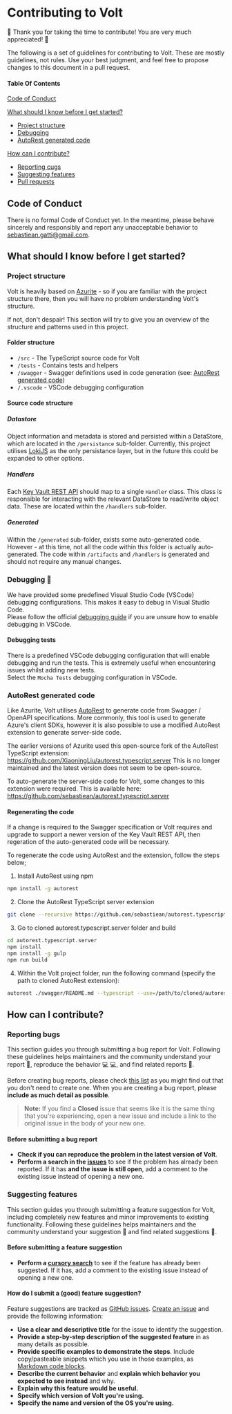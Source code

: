# Contributing to Volt

:star2: Thank you for taking the time to contribute! You are very much appreciated! :star2:

The following is a set of guidelines for contributing to Volt. These are mostly guidelines, not rules. Use your best judgment, and feel free to propose changes to this document in a pull request.

#### Table Of Contents

[Code of Conduct](#code-of-conduct)

[What should I know before I get started?](#what-should-i-know-before-i-get-started)
  * [Project structure](#project-structure)
  * [Debugging](#debugging)
  * [AutoRest generated code](#autorest-generated-code)

[How can I contribute?](#how-can-i-contribute)
  * [Reporting cugs](#reporting-bugs)
  * [Suggesting features](#suggesting-features)
  * [Pull requests](#pull-requests)

## Code of Conduct

There is no formal Code of Conduct yet. In the meantime, please behave sincerely and responsibly and report any unacceptable behavior to [sebastiean.gatti@gmail.com](mailto:sebastiean.gatti@gmail.com).

## What should I know before I get started?

### Project structure

Volt is heavily based on [Azurite](https://github.com/Azure/Azurite) - so if you are familiar with the project structure there, then you will have no problem understanding Volt's structure.

If not, don't despair! This section will try to give you an overview of the structure and patterns used in this project.

#### Folder structure

 * `/src` - The TypeScript source code for Volt
 * `/tests` - Contains tests and helpers
 * `/swagger` - Swagger definitions used in code generation (see: [AutoRest generated code](#autorest-generated-code))
 * `/.vscode` - VSCode debugging configuration

#### Source code structure

##### Datastore

Object information and metadata is stored and persisted within a DataStore, which are located in the `/persistance` sub-folder. Currently, this project utilises [LokiJS](https://github.com/techfort/LokiJS) as the only persistance layer, but in the future this could be expanded to other options.

##### Handlers

Each [Key Vault REST API](https://docs.microsoft.com/en-us/rest/api/keyvault/) should map to a single `Handler` class. This class is responsible for interacting with the relevant DataStore to read/write object data. These are located within the `/handlers` sub-folder.
 
##### Generated

Within the `/generated` sub-folder, exists some auto-generated code. However - at this time, not all the code within this folder is actually auto-generated. The code within `/artifacts` and `/handlers` is generated and should not require any manual changes.

### Debugging :ant:

We have provided some predefined Visual Studio Code (VSCode) debugging configurations. This makes it easy to debug in Visual Studio Code.   
Please follow the official [debugging guide](https://code.visualstudio.com/docs/editor/debugging) if you are unsure how to enable debugging in VSCode.

#### Debugging tests

There is a predefined VSCode debugging configuration that will enable debugging and run the tests. This is extremely useful when encountering issues whilst adding new tests.   
Select the `Mocha Tests` debugging configuration in VSCode.

### AutoRest generated code

Like Azurite, Volt utilises [AutoRest](https://github.com/Azure/autorest) to generate code from Swagger / OpenAPI specifications. More commonly, this tool is used to generate Azure's client SDKs, however it is also possible to use a modified AutoRest extension to generate server-side code.
   
The earlier versions of Azurite used this open-source fork of the AutoRest TypeScript extension: https://github.com/XiaoningLiu/autorest.typescript.server 
This is no longer maintained and the latest version does not seem to be open-source.

To auto-generate the server-side code for Volt, some changes to this extension were required. This is available here: https://github.com/sebastiean/autorest.typescript.server


#### Regenerating the code

If a change is required to the Swagger specification or Volt requires and upgrade to support a newer version of the Key Vault REST API, then regeration of the auto-generated code will be necessary.
   
To regenerate the code using AutoRest and the extension, follow the steps below;

1. Install AutoRest using npm

```bash
npm install -g autorest
```

2. Clone the AutoRest TypeScript server extension

```bash
git clone --recursive https://github.com/sebastiean/autorest.typescript.server
```

3. Go to cloned autorest.typescript.server folder and build

```bash
cd autorest.typescript.server
npm install
npm install -g gulp
npm run build
```

4. Within the Volt project folder, run the following command (specify the path to cloned AutoRest extension):

```bash
autorest ./swagger/README.md --typescript --use=/path/to/cloned/autorest.typescript.server
```

## How can I contribute?

### Reporting bugs

This section guides you through submitting a bug report for Volt. Following these guidelines helps maintainers and the community understand your report :pencil:, reproduce the behavior :computer: :computer:, and find related reports :mag_right:.

Before creating bug reports, please check [this list](#before-submitting-a-bug-report) as you might find out that you don't need to create one. When you are creating a bug report, please **include as much detail as possible**.

> **Note:** If you find a **Closed** issue that seems like it is the same thing that you're experiencing, open a new issue and include a link to the original issue in the body of your new one.

#### Before submitting a bug report

* **Check if you can reproduce the problem in the latest version of Volt**.
* **Perform a search in the [issues](https://github.com/sebastiean/volt/issues?q=is%3Aissue)** to see if the problem has already been reported. If it has **and the issue is still open**, add a comment to the existing issue instead of opening a new one.

### Suggesting features

This section guides you through submitting a feature suggestion for Volt, including completely new features and minor improvements to existing functionality. Following these guidelines helps maintainers and the community understand your suggestion :pencil: and find related suggestions :mag_right:.

#### Before submitting a feature suggestion

* **Perform a [cursory search](https://github.com/sebastiean/volt/issues)** to see if the feature has already been suggested. If it has, add a comment to the existing issue instead of opening a new one.

#### How do I submit a (good) feature suggestion?

Feature suggestions are tracked as [GitHub issues](https://guides.github.com/features/issues/). [Create an issue](https://github.com/sebastiean/volt/issues/new) and provide the following information:

* **Use a clear and descriptive title** for the issue to identify the suggestion.
* **Provide a step-by-step description of the suggested feature** in as many details as possible.
* **Provide specific examples to demonstrate the steps**. Include copy/pasteable snippets which you use in those examples, as [Markdown code blocks](https://help.github.com/articles/markdown-basics/#multiple-lines).
* **Describe the current behavior** and **explain which behavior you expected to see instead** and why.
* **Explain why this feature would be useful.**
* **Specify which version of Volt you're using.**
* **Specify the name and version of the OS you're using.**